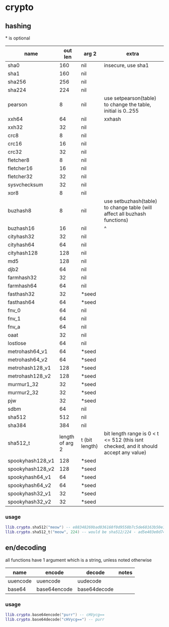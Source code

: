 # crypto

## hashing

\* is optional

|name|out len|arg 2|extra|
|--|--|--|--|
| sha0 | 160 | nil | insecure, use sha1|
| sha1 | 160 | nil | |
| sha256 | 256 | nil | |
| sha224 | 224 | nil | |
| pearson | 8 | nil | use setpearson(table) to change the table, initial is 0..255|
| xxh64 | 64 | nil | xxhash |
| xxh32 | 32 | nil | |
| crc8 | 8 | nil | |
| crc16 | 16 | nil | |
| crc32 | 32 | nil | |
| fletcher8 | 8 | nil | |
| fletcher16 | 16 | nil | |
| fletcher32 | 32 | nil | |
| sysvchecksum | 32 | nil | |
| xor8 | 8 | nil | |
| buzhash8 | 8 | nil | use setbuzhash(table) to change table (will affect all buzhash functions) |
| buzhash16 | 16 | nil | ^ |
| cityhash32 | 32 | nil | |
| cityhash64 | 64 | nil | |
| cityhash128 | 128 | nil | |
| md5 | 128 | nil | |
| djb2 | 64 | nil | |
| farmhash32 | 32 | nil | |
| farmhash64 | 64 | nil | |
| fasthash32 | 32 | *seed | |
| fasthash64 | 64 | *seed | |
| fnv_0 | 64 | nil | |
| fnv_1 | 64 | nil | |
| fnv_a | 64 | nil | |
| oaat | 32 | nil | |
| lostlose | 64 | nil | |
| metrohash64_v1 | 64 | *seed | |
| metrohash64_v2 | 64 | *seed | |
| metrohash128_v1 | 128 | *seed | |
| metrohash128_v2 | 128 | *seed | |
| murmur1_32 | 32 | *seed | |
| murmur2_32 | 32 | *seed | |
| pjw | 32 | *seed | |
| sdbm | 64 | nil | |
| sha512 | 512 | nil | |
| sha384 | 384 | nil | |
| sha512_t | length of arg 2 | t (bit length) | bit length range is 0 < t <= 512 (this isnt checked, and it should accept any value) |
| spookyhash128_v1 | 128 | *seed | |
| spookyhash128_v2 | 128 | *seed | |
| spookyhash64_v1 | 64 | *seed | |
| spookyhash64_v2 | 64 | *seed | |
| spookyhash32_v1 | 32 | *seed | |
| spookyhash32_v2 | 32 | *seed | |

### usage

```lua
llib.crypto.sha512("meow") -- e88348269bad036160f0d9558b7c5de68163b50e1a6ce46e85ee64692eba074529a4a2b48db4d5c36496e845001e13e6d07c585eacd564defcbf719ec9033e17 
llib.crypto.sha512_t("meow", 224) -- would be sha512/224 - ad5e403e0d74532187f4e1665c7e705ab5eb3c2fe07ae73a3ff998b2
```

## en/decoding

all functions have 1 argument which is a string, unless noted otherwise

|name|encode|decode|notes|
|--|--|--|--|
|uuencode|uuencode|uudecode| |
|base64|base64encode|base64decode| |

### usage

```lua
llib.crypto.base64encode("purr") -- cHVycg==
llib.crypto.base64decode("cHVycg==") -- purr
```
